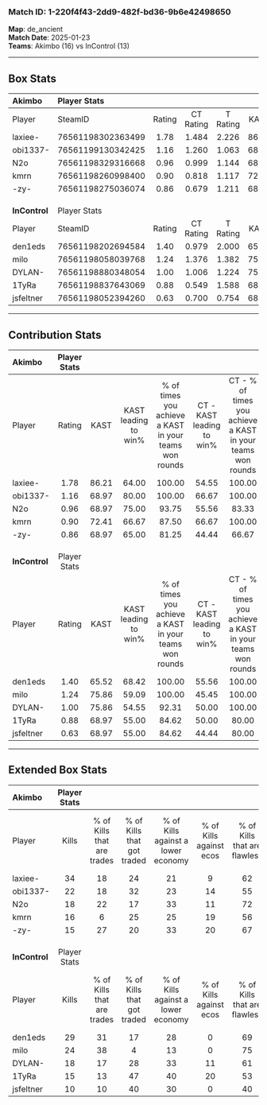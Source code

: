 ### Match ID: 1-220f4f43-2dd9-482f-bd36-9b6e42498650  
**Map**: de_ancient  
**Match Date**: 2025-01-23  
**Teams**: Akimbo (16) vs InControl (13)  

---  

## Box Stats  

| **Akimbo**    | Player Stats      |        |           |          |       |       |       |         |        |      |     |
| :- | :- | :-: | :-: | :-: | :-: | :-: | :-: | :-: | :-: | :-: | :-: |
| Player        | SteamID           | Rating | CT Rating | T Rating | KAST  |  ADR  | Kills | Assists | Deaths | K/D  | HS% |
| laxiee-       | 76561198302363499 |  1.78  |   1.484   |  2.226   | 86.21 | 109.0 |  34   |    5    |   16   | 2.13 | 61  |
| obi1337-      | 76561199130342425 |  1.16  |   1.260   |  1.063   | 68.97 | 77.6  |  22   |    5    |   18   | 1.22 | 59  |
| N2o           | 76561198329316668 |  0.96  |   0.999   |  1.144   | 68.97 | 67.8  |  18   |    9    |   21   | 0.86 | 38  |
| kmrn          | 76561198260998400 |  0.90  |   0.818   |  1.117   | 72.41 | 59.3  |  16   |    3    |   20   | 0.80 | 37  |
| -zy-          | 76561198275036074 |  0.86  |   0.679   |  1.211   | 68.97 | 74.6  |  15   |   10    |   23   | 0.65 | 40  |
|               |                   |        |           |          |       |       |       |         |        |      |     |
|               |                   |        |           |          |       |       |       |         |        |      |     |
|               |                   |        |           |          |       |       |       |         |        |      |     |
| **InControl** | Player Stats      |        |           |          |       |       |       |         |        |      |     |
| Player        | SteamID           | Rating | CT Rating | T Rating | KAST  |  ADR  | Kills | Assists | Deaths | K/D  | HS% |
| den1eds       | 76561198202694584 |  1.40  |   0.979   |  2.000   | 65.52 | 100.5 |  29   |    6    |   19   | 1.53 | 51  |
| milo          | 76561198058039768 |  1.24  |   1.376   |  1.382   | 75.86 | 77.2  |  24   |    4    |   19   | 1.26 | 41  |
| DYLAN-        | 76561198880348054 |  1.00  |   1.006   |  1.224   | 75.86 | 66.1  |  18   |    7    |   21   | 0.86 | 61  |
| 1TyRa         | 76561198837643069 |  0.88  |   0.549   |  1.588   | 68.97 | 87.1  |  15   |    9    |   24   | 0.63 | 66  |
| jsfeltner     | 76561198052394260 |  0.63  |   0.700   |  0.754   | 68.97 | 55.6  |  10   |   10    |   24   | 0.42 | 30  |
---  

## Contribution Stats  

| **Akimbo**    | Player Stats |       |                      |                                                        |                           |                                                             |                          |                                                            |
| :- | :-: | :-: | :-: | :-: | :-: | :-: | :-: | :-: |
| Player        |    Rating    | KAST  | KAST leading to win% | % of times you achieve a KAST in your teams won rounds | CT - KAST leading to win% | CT - % of times you achieve a KAST in your teams won rounds | T - KAST leading to win% | T - % of times you achieve a KAST in your teams won rounds |
| laxiee-       |     1.78     | 86.21 |        64.00         |                         100.00                         |           54.55           |                           100.00                            |          71.43           |                           100.00                           |
| obi1337-      |     1.16     | 68.97 |        80.00         |                         100.00                         |           66.67           |                           100.00                            |          90.91           |                           100.00                           |
| N2o           |     0.96     | 68.97 |        75.00         |                         93.75                          |           55.56           |                            83.33                            |          90.91           |                           100.00                           |
| kmrn          |     0.90     | 72.41 |        66.67         |                         87.50                          |           66.67           |                           100.00                            |          66.67           |                           80.00                            |
| -zy-          |     0.86     | 68.97 |        65.00         |                         81.25                          |           44.44           |                            66.67                            |          81.82           |                           90.00                            |
|               |              |       |                      |                                                        |                           |                                                             |                          |                                                            |
|               |              |       |                      |                                                        |                           |                                                             |                          |                                                            |
|               |              |       |                      |                                                        |                           |                                                             |                          |                                                            |
| **InControl** | Player Stats |       |                      |                                                        |                           |                                                             |                          |                                                            |
| Player        |    Rating    | KAST  | KAST leading to win% | % of times you achieve a KAST in your teams won rounds | CT - KAST leading to win% | CT - % of times you achieve a KAST in your teams won rounds | T - KAST leading to win% | T - % of times you achieve a KAST in your teams won rounds |
| den1eds       |     1.40     | 65.52 |        68.42         |                         100.00                         |           55.56           |                           100.00                            |          80.00           |                           100.00                           |
| milo          |     1.24     | 75.86 |        59.09         |                         100.00                         |           45.45           |                           100.00                            |          72.73           |                           100.00                           |
| DYLAN-        |     1.00     | 75.86 |        54.55         |                         92.31                          |           50.00           |                           100.00                            |          58.33           |                           87.50                            |
| 1TyRa         |     0.88     | 68.97 |        55.00         |                         84.62                          |           50.00           |                            80.00                            |          58.33           |                           87.50                            |
| jsfeltner     |     0.63     | 68.97 |        55.00         |                         84.62                          |           44.44           |                            80.00                            |          63.64           |                           87.50                            |
---  

## Extended Box Stats  

| **Akimbo**    | Player Stats |                            |                            |                                    |                         |                              |                                 |        |                             |                                     |                          |                               |                            |
| :- | :-: | :-: | :-: | :-: | :-: | :-: | :-: | :-: | :-: | :-: | :-: | :-: | :-: |
| Player        |    Kills     | % of Kills that are trades | % of Kills that got traded | % of Kills against a lower economy | % of Kills against ecos | % of Kills that are flawless | % of Kills that are close duels | Deaths | % of Deaths that get traded | % of Deaths against a lower economy | % of Deaths against ecos | % of Deaths that are flawless | % of Deaths that are close |
| laxiee-       |      34      |             18             |             24             |                 21                 |            9            |              62              |                3                |   16   |             31              |                  6                  |            0             |              69               |             0              |
| obi1337-      |      22      |             18             |             32             |                 23                 |           14            |              55              |                9                |   18   |              6              |                 17                  |            6             |              78               |             0              |
| N2o           |      18      |             22             |             17             |                 33                 |           11            |              72              |                0                |   21   |             29              |                 19                  |            10            |              71               |             0              |
| kmrn          |      16      |             6              |             25             |                 25                 |           19            |              56              |                6                |   20   |             20              |                 15                  |            5             |              60               |             5              |
| -zy-          |      15      |             27             |             20             |                 33                 |           20            |              67              |                0                |   23   |             22              |                 13                  |            4             |              35               |             13             |
|               |              |                            |                            |                                    |                         |                              |                                 |        |                             |                                     |                          |                               |                            |
|               |              |                            |                            |                                    |                         |                              |                                 |        |                             |                                     |                          |                               |                            |
|               |              |                            |                            |                                    |                         |                              |                                 |        |                             |                                     |                          |                               |                            |
| **InControl** | Player Stats |                            |                            |                                    |                         |                              |                                 |        |                             |                                     |                          |                               |                            |
| Player        |    Kills     | % of Kills that are trades | % of Kills that got traded | % of Kills against a lower economy | % of Kills against ecos | % of Kills that are flawless | % of Kills that are close duels | Deaths | % of Deaths that get traded | % of Deaths against a lower economy | % of Deaths against ecos | % of Deaths that are flawless | % of Deaths that are close |
| den1eds       |      29      |             31             |             17             |                 28                 |            0            |              69              |                0                |   19   |             21              |                 16                  |            0             |              63               |             5              |
| milo          |      24      |             38             |             4              |                 13                 |            0            |              75              |                0                |   19   |             21              |                 16                  |            0             |              79               |             0              |
| DYLAN-        |      18      |             17             |             28             |                 33                 |           11            |              61              |               11                |   21   |             29              |                 14                  |            0             |              67               |             0              |
| 1TyRa         |      15      |             13             |             47             |                 40                 |           20            |              53              |                7                |   24   |             29              |                 29                  |            4             |              54               |             13             |
| jsfeltner     |      10      |             10             |             40             |                 30                 |            0            |              40              |               10                |   24   |             21              |                 17                  |            0             |              63               |             0              |
